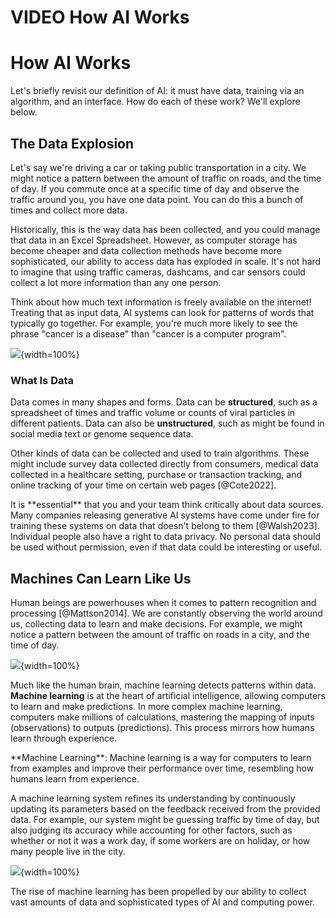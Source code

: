 


# VIDEO How AI Works

# How AI Works

Let's briefly revisit our definition of AI: it must have data, training via an algorithm, and an interface. How do each of these work? We'll explore below.

## The Data Explosion

Let's say we're driving a car or taking public transportation in a city. We might notice a pattern between the amount of traffic on roads, and the time of day. If you commute once at a specific time of day and observe the traffic around you, you have one data point. You can do this a bunch of times and collect more data. 

Historically, this is the way data has been collected, and you could manage that data in an Excel Spreadsheet. However, as computer storage has become cheaper and data collection methods have become more sophisticated, our ability to access data has exploded in scale. It's not hard to imagine that using traffic cameras, dashcams, and car sensors could collect a lot more information than any one person.

Think about how much text information is freely available on the internet! Treating that as input data, AI systems can look for patterns of words that typically go together. For example, you're much more likely to see the phrase "cancer is a disease" than "cancer is a computer program".

![](resources/images/01c-AI_Possibilities-how_ai_works_files/figure-docx//1OydUyEv1uEzn8ONPznxH1mGd4VHC9n88_aUGqkHJX4I_g2a3877ab699_0_79.png){width=100%}

### What Is Data

Data comes in many shapes and forms. Data can be **structured**, such as a spreadsheet of times and traffic volume or counts of viral particles in different patients. Data can also be **unstructured**, such as might be found in social media text or genome sequence data.

Other kinds of data can be collected and used to train algorithms. These might include survey data collected directly from consumers, medical data collected in a healthcare setting, purchase or transaction tracking, and online tracking of your time on certain web pages [@Cote2022].

<div class = "ethics"> 
It is **essential** that you and your team think critically about data sources. Many companies releasing generative AI systems have come under fire for training these systems on data that doesn't belong to them [@Walsh2023]. Individual people also have a right to data privacy. No personal data should be used without permission, even if that data could be interesting or useful.  
</div>

## Machines Can Learn Like Us

Human beings are powerhouses when it comes to pattern recognition and processing [@Mattson2014]. We are constantly observing the world around us, collecting data to learn and make decisions. For example, we might notice a pattern between the amount of traffic on roads in a city, and the time of day. 

![](resources/images/01c-AI_Possibilities-how_ai_works_files/figure-docx//1OydUyEv1uEzn8ONPznxH1mGd4VHC9n88_aUGqkHJX4I_gcf1264c749_0_140.png){width=100%}

Much like the human brain, machine learning detects patterns within data. **Machine learning** is at the heart of artificial intelligence, allowing computers to learn and make predictions. In more complex machine learning, computers make millions of calculations, mastering the mapping of inputs (observations) to outputs (predictions). This process mirrors how humans learn through experience. 

<div class = "dictionary"> 
**Machine Learning**: Machine learning is a way for computers to learn from examples and improve their performance over time, resembling how humans learn from experience.
</div>

A machine learning system refines its understanding by continuously updating its parameters based on the feedback received from the provided data. For example, our system might be guessing traffic by time of day, but also judging its accuracy while accounting for other factors, such as whether or not it was a work day, if some workers are on holiday, or how many people live in the city. 

![](resources/images/01c-AI_Possibilities-how_ai_works_files/figure-docx//1OydUyEv1uEzn8ONPznxH1mGd4VHC9n88_aUGqkHJX4I_g1965a5f7f0a_0_44.png){width=100%}

The rise of machine learning has been propelled by our ability to collect vast amounts of data and sophisticated types of AI and computing power.




<!-- ## Motivation -->


<!-- ## Target Audience   -->

<!-- The course is intended for ... -->

<!-- ## Curriculum   -->

<!-- The course covers... -->

